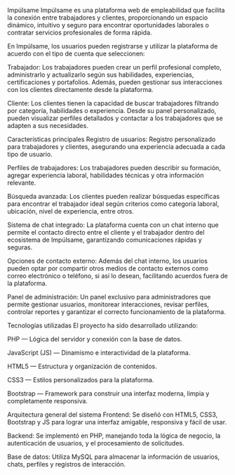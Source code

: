 Impúlsame
Impúlsame es una plataforma web de empleabilidad que facilita la conexión entre trabajadores y clientes, proporcionando un espacio dinámico, intuitivo y seguro para encontrar oportunidades laborales o contratar servicios profesionales de forma rápida.

En Impúlsame, los usuarios pueden registrarse y utilizar la plataforma de acuerdo con el tipo de cuenta que seleccionen:

Trabajador: Los trabajadores pueden crear un perfil profesional completo, administrarlo y actualizarlo según sus habilidades, experiencias, certificaciones y portafolios. Además, pueden gestionar sus interacciones con los clientes directamente desde la plataforma.

Cliente: Los clientes tienen la capacidad de buscar trabajadores filtrando por categoría, habilidades o experiencia. Desde su panel personalizado, pueden visualizar perfiles detallados y contactar a los trabajadores que se adapten a sus necesidades.

Características principales
Registro de usuarios: Registro personalizado para trabajadores y clientes, asegurando una experiencia adecuada a cada tipo de usuario.

Perfiles de trabajadores: Los trabajadores pueden describir su formación, agregar experiencia laboral, habilidades técnicas y otra información relevante.

Búsqueda avanzada: Los clientes pueden realizar búsquedas específicas para encontrar el trabajador ideal según criterios como categoría laboral, ubicación, nivel de experiencia, entre otros.

Sistema de chat integrado: La plataforma cuenta con un chat interno que permite el contacto directo entre el cliente y el trabajador dentro del ecosistema de Impúlsame, garantizando comunicaciones rápidas y seguras.

Opciones de contacto externo: Además del chat interno, los usuarios pueden optar por compartir otros medios de contacto externos como correo electrónico o teléfono, si así lo desean, facilitando acuerdos fuera de la plataforma.

Panel de administración: Un panel exclusivo para administradores que permite gestionar usuarios, monitorear interacciones, revisar perfiles, controlar reportes y garantizar el correcto funcionamiento de la plataforma.

Tecnologías utilizadas
El proyecto ha sido desarrollado utilizando:

PHP — Lógica del servidor y conexión con la base de datos.

JavaScript (JS) — Dinamismo e interactividad de la plataforma.

HTML5 — Estructura y organización de contenidos.

CSS3 — Estilos personalizados para la plataforma.

Bootstrap — Framework para construir una interfaz moderna, limpia y completamente responsiva.

Arquitectura general del sistema
Frontend: Se diseñó con HTML5, CSS3, Bootstrap y JS para lograr una interfaz amigable, responsiva y fácil de usar.

Backend: Se implementó en PHP, manejando toda la lógica de negocio, la autenticación de usuarios, y el procesamiento de solicitudes.

Base de datos: Utiliza MySQL para almacenar la información de usuarios, chats, perfiles y registros de interacción.
